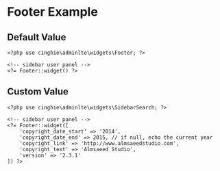 Footer Example
===============

## Default Value

```
<?php use cinghie\adminlte\widgets\Footer; ?>

<!-- sidebar user panel -->
<?= Footer::widget() ?>
```

## Custom Value

```
<?php use cinghie\adminlte\widgets\SidebarSearch; ?>

<!-- sidebar user panel -->
<?= Footer::widget([
    'copyright_date_start' => '2014',
	'copyright_date_end' => 2015, // if null, echo the current year
    'copyright_link' => 'http://www.almsaeedstudio.com',
    'copyright_text' => 'Almsaeed Studio',
    'version' => '2.3.1'
]) ?>
```
